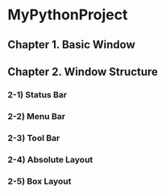 # MyPythonProject

## Chapter 1. Basic Window

## Chapter 2. Window Structure
### 2-1) Status Bar
### 2-2) Menu Bar
### 2-3) Tool Bar
### 2-4) Absolute Layout
### 2-5) Box Layout
